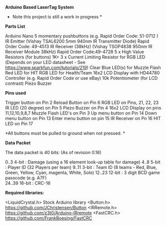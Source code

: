 **Arduino Based LaserTag System**
* Note this project is still a work in progress *

**Parts List**

Arduino Nano
5 momentary pushbuttons (e.g. Rapid Order Code: 51-0712 )
IR Emitter (Vishay TSAL6200 5mm 940nm IR Transmitter Diode) Rapid Order Code:  49-4513
IR Receiver (38kHz) (Vishay TSOP4838 950nm IR Receiver Module 38kHz) Rapid Order Code:49-4728 
5 x High Value Resistors (for buttons) 1K+
3 x Current Limiting Resistor for RGB LED (Depends on your LED datasheet - See https://www.sparkfun.com/tutorials/219) 
Clear Blue LED(s) for Muzzle Flash
Red LED for HIT
RGB LED for Health/Team
16x2 LCD Display with HD44780 Controller (e.g. Rapid Order Code or use eBay)
10k Potentiometer (for LCD contrast)
Piezo Buzzer


**Pins used**

Trigger button on Pin 2
Reload Button on Pin 6
RGB LED on Pins, 21, 22, 23
IR LED (20 degree) on Pin 5
Piezo Buzzer on Pin 4
16x2 LCD DIsplay on pins 11,12,10,9,8,7
Muzzle Flash LED's on Pin 3
Up menu button on Pin 14
Down menu button on Pin 13
Enter menu button on pin 15
IR Receiver on Pn 16
HIT LED on Pin 17

*All buttons must be pulled to ground when not pressed. *

**Data Packet**

The data packet is 40 bits: (As of revision 0.16)

0..3     4-bit  : Damage (using a 16 element look-up table for damage) 
4..8     5-bit  : Player ID (32 Players per team)
9..11    3-bit  : Team ID (8 teams - Red, Blue, Green, Yellow, Cyan, magenta, White, Solo)
12..23   12-bit : 3 digit BCD game passcode (e.g. A7F)      
24..39   16-bit : CRC-16


**Required libraries:**

<LiquidCrystal.h>  Stock Arduino library
<Button.h>         https://github.com/JChristensen/Button
<IRRemote.h>       https://github.com/z3t0/Arduino-IRremote
<FastCRC.h>        https://github.com/FrankBoesing/FastCRC




